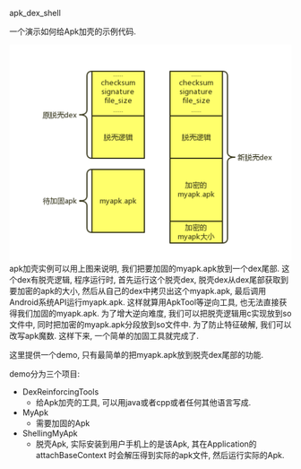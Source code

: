 apk_dex_shell



一个演示如何给Apk加壳的示例代码.

![apk_dex_shell加壳原理](doc/pic/apk_dex_shell.png) 
apk加壳实例可以用上图来说明, 我们把要加固的myapk.apk放到一个dex尾部. 这个dex有脱壳逻辑, 程序运行时, 首先运行这个脱壳dex, 脱壳dex从dex尾部获取到要加密的apk的大小, 然后从自己的dex中拷贝出这个myapk.apk, 最后调用Android系统API运行myapk.apk. 这样就算用ApkTool等逆向工具, 也无法直接获得我们加固的myapk.apk. 为了增大逆向难度, 我们可以把脱壳逻辑用c实现放到so文件中, 同时把加密的myapk.apk分段放到so文件中. 为了防止特征破解, 我们可以改写apk魔数. 这样下来, 一个简单的加固工具就完成了.

这里提供一个demo, 只有最简单的把myapk.apk放到脱壳dex尾部的功能.

demo分为三个项目:

- DexReinforcingTools 
  - 给Apk加壳的工具, 可以用java或者cpp或者任何其他语言写成.
- MyApk 
  - 需要加固的Apk
- ShellingMyApk 
  - 脱壳Apk, 实际安装到用户手机上的是该Apk, 其在Application的 attachBaseContext 时会解压得到实际的apk文件, 然后运行实际的Apk.